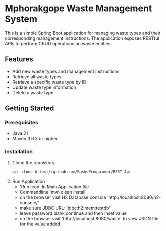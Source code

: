 # Mphorakgope Waste Management System

This is a simple Spring Boot application for managing waste types and their corresponding management instructions. The application exposes RESTful APIs to perform CRUD operations on waste entities.

## Features

- Add new waste types and management instructions
- Retrieve all waste types
- Retrieve a specific waste type by ID
- Update waste type information
- Delete a waste type

## Getting Started

### Prerequisites

- Java 21
- Maven 3.6.3 or higher

### Installation

1. Clone the repository:
   ```bash
   git clone https://github.com/RaskoProggramer/REST-Api
   
2. Run Application
    - 'Run Icon' In Main Application file
    - Commandline 'mvn clean install'
    - on the browser visit H2 Database console 'http://localhost:8080/h2-console/'
    - make sure JDBC URL: 'jdbc:h2:mem:testdb'
    - leave password blank continue and then inset value
    - on the browser visit 'http://localhost:8080/waste' to view JSON file for the value added

